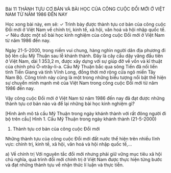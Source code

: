 Bài 11 THÀNH TỰU CƠ BẢN VÀ BÀI HỌC
CỦA CÔNG CUỘC ĐỔI MỚI
Ở VIỆT NAM TỪ NĂM 1986 ĐẾN NAY

Học xong bài này, em sẽ:
✓ Trình bày được thành tựu cơ bản của công cuộc Đổi mới ở Việt Nam về chính trị, kinh tế, xã hội, văn hoá và hội nhập quốc tế.
✓ Nêu được một số bài học kinh nghiệm của công cuộc Đổi mới ở Việt Nam từ năm 1986 đến nay.

Ngày 21-5-2000, trong niềm vui chung, hàng nghìn người dân địa phương đi bộ lên cầu Mỹ Thuận sau lễ khánh thành. Đây là cây cầu dây văng đầu tiên ở Việt Nam, dài 1 353,2 m, được xây dựng với sự giúp đỡ về vốn và kĩ thuật của chính phủ Ô-xtrây-li-a. Cầu Mỹ Thuận bắc qua sông Tiền đã nối liền tỉnh Tiền Giang và tỉnh Vĩnh Long, đồng thời mở rộng cửa ngõ miền Tây Nam Bộ. Công trình này cũng là một trong những biểu tượng nổi bật thể hiện sự chuyển mình mạnh mẽ của Việt Nam trong công cuộc Đổi mới từ năm 1986 đến nay.

Vậy công cuộc Đổi mới ở Việt Nam từ năm 1986 đến nay đã đạt được những thành tựu cơ bản nào và để lại những bài học kinh nghiệm gì?

[Hình ảnh mô tả cầu Mỹ Thuận trong ngày khánh thành với rất đông người đi bộ trên cầu]
Hình 1. Cầu Mỹ Thuận trong ngày khánh thành (21-5-2000)

1. Thành tựu cơ bản của công cuộc Đổi mới

Những thành tựu của công cuộc Đổi mới đất nước thể hiện trên nhiều lĩnh vực: chính trị, kinh tế, xã hội, văn hoá và hội nhập quốc tế,...

a) Về chính trị
Với nguyên tắc đổi mới nhưng phải giữ vững mục tiêu xã hội chủ nghĩa, quá trình đổi mới chính trị ở Việt Nam được thực hiện từng bước và đạt những thành tựu về nhận thức lí luận và thực tiễn.